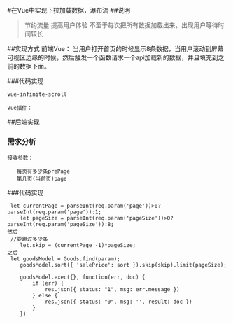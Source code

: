 #在Vue中实现下拉加载数据，瀑布流
##说明

>节约流量
提高用户体验
不至于每次把所有数据加载出来，出现用户等待时间较长

##实现方式
前端Vue：
   当用户打开首页的时候显示8条数据，当用户滚动到屏幕可视区边缘的时候，然后触发一个函数请求一个api加载新的数据，并且填充到之前的数据下面。

###代码实现

```
vue-infinite-scroll

Vue插件：
```


##后端实现
### 需求分析
    接收参数：

       每页有多少条prePage
       第几页(当前页)page

###代码实现

```
 let currentPage = parseInt(req.param('page'))>0?parseInt(req.param('page')):1;
    let pageSize = parseInt(req.param('pageSize'))>0?parseInt(req.param('pageSize')):8;
然后
 //要跳过多少条
    let.skip = (currentPage -1)*pageSize;
之后
 let goodsModel = Goods.find(param);
    goodsModel.sort({ 'salePrice': sort }).skip(skip).limit(pageSize);

    goodsModel.exec({}, function(err, doc) {
        if (err) {
            res.json({ status: "1", msg: err.message })
        } else {
            res.json({ status: "0", msg: '', result: doc })
        }
    })
```